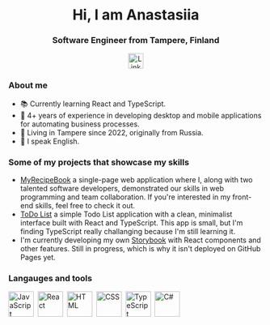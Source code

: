 <div id="header" align="center">
  <h1>Hi, I am Anastasiia</h1>
  <h3>Software Engineer from Tampere, Finland</h3>
</div>

<div id="socials" align="center">
  <a href="https://www.linkedin.com/in/anastasiia-vdovenko-26b7992b1">
    <img height="30px"
      src="https://img.shields.io/badge/LinkedIn-blue?style-for-the- badge&logo-linkedin&logoColor=white"
      alt="LinkedIn"
    />
  </a>
</div>

### About me
- 📚 Currently learning React and TypeScript.
- 💼 4+ years of experience in developing desktop and mobile applications for automating business processes.
- 🏡 Living in Tampere since 2022, originally from Russia.
- 💬 I speak English.

### Some of my projects that showcase my skills
- <a href="https://github.com/Ennendra/MyRecipeBook">MyRecipeBook</a>  a single-page web application where I, along with two talented software developers, demonstrated our skills in web programming and team collaboration.
If you're interested in my front-end skills, feel free to check it out.
- <a href="https://github.com/nvdovenko/ToDo-List-">ToDo List</a>  a simple Todo List application with a clean, minimalist interface built with React and TypeScript.
This app is small, but I'm finding TypeScript really challanging because I'm still learning it.
- I'm currently developing my own <a href="https://github.com/nvdovenko/Storybook">Storybook</a> with React components and other features. Still in progress, which is why it isn't deployed on GitHub Pages yet.  

### Langauges and tools

<img src="https://cdn.jsdelivr.net/gh/devicons/devicon/icons/javascript/javascript-original.svg" title="JavaScript" width="50" height="50"/>&nbsp;
<img src="https://cdn.jsdelivr.net/gh/devicons/devicon@latest/icons/react/react-original.svg" title="React" width="50" height="50"/>&nbsp;
<img src="https://cdn.jsdelivr.net/gh/devicons/devicon@latest/icons/html5/html5-original.svg" title="HTML" width="50" height="50"/>&nbsp;
<img src="https://cdn.jsdelivr.net/gh/devicons/devicon@latest/icons/css3/css3-original.svg" title="CSS" width="50" height="50"/>&nbsp; 
<img src="https://cdn.jsdelivr.net/gh/devicons/devicon@latest/icons/typescript/typescript-original.svg" title="TypeScript" width="50" height="50"/>&nbsp;
<img src="https://cdn.jsdelivr.net/gh/devicons/devicon@latest/icons/csharp/csharp-original.svg" title="C#" width="50" height="50"/>&nbsp; 

